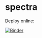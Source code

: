 # spectra

Deploy online:

[![Binder](https://mybinder.org/badge_logo.svg)](https://mybinder.org/v2/gh/DircePineda/spectra.git/HEAD)
